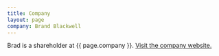 ```yaml
---
title: Company
layout: page
company: Brand Blackwell
---
```

Brad is a shareholder at {{ page.company }}. <a href="http://brandblackwell.com">Visit the company website.</a>
